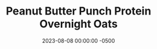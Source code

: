 ---
layout: post
title:  "Peanut Butter Punch Protein Overnight Oats"
date:   2023-08-08 00:00:00 -0500
categories:
- Recipes
- Breakfast
permalink: /recipes/oats-pb
image: /assets/Food/Breakfast/Oatmeal/oats-pb.jpg
ing: oatspb-ing
facts: oatspb-facts
Prep: 5
Rest: 
Cook: 
Source1: https://www.youtube.com/watch?v=_pZr3rrTGf8
Source2: 
tags: 
- oatmeal
- oats
- protein
- casein
- whey
- yogurt
- chia
- gluten free
- peanut butter
- nut
Description: Protein overnight oats are easily my favorite breakfast. Being packed with protein and fiber, highly customizable, super easy to prepare the day before, and easy to take on the go. Here are 5 different recipes that are constantly in my rotation to get you through the work week.
Instructions: 
- Mix the base ingredients in a container (oats, chia seeds, casein, salt, sweetener, yogurt, and milk), then choose one of the flavors<br><br>

- Peanut Butter Punch - mix in PB2 and applesauce.  You can also top with nuts<br><br>

- For the other flavors and their nutrition facts, check out the links below<br><br>
- <p><a href="oats-berry">Berry Delicious Protein Overnight Oats</a></p>
- <p><a href="oats-reeses">Reese's Protein Overnight Oats</a></p>
- <p><a href="oats-pumpkin">Pumpkin Pie Protein Overnight Oats</a></p>
- <p><a href="oats-banana">Banana Nut Bread Protein Overnight Oats</a></p>
---